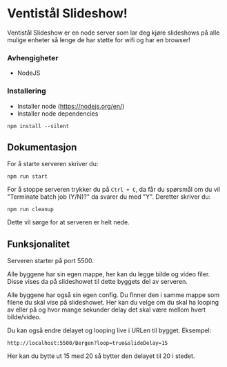 # Ventistål Slideshow!

Ventistål Slideshow er en node server som lar deg kjøre slideshows på alle mulige enheter så lenge de har støtte for wifi og har en browser!

### Avhengigheter

* NodeJS

### Installering

* Installer node (https://nodejs.org/en/)
* Installer node dependencies
```
npm install --silent
```

## Dokumentasjon

For å starte serveren skriver du:
```
npm run start
```

For å stoppe serveren trykker du på `Ctrl + C`, da får du spørsmål om du vil "Terminate batch job (Y/N)?" da svarer du med "Y". Deretter skriver du:
```
npm run cleanup
```
Dette vil sørge for at serveren er helt nede.


## Funksjonalitet

Serveren starter på port 5500.

Alle byggene har sin egen mappe, her kan du legge bilde og video filer. Disse vises da på slideshowet til dette byggets del av serveren.

Alle byggene har også sin egen config. Du finner den i samme mappe som filene du skal vise på slideshowet. Her kan du velge om du skal ha looping av eller på og hvor mange sekunder delay det skal være mellom hvert bilde/video.

Du kan også endre delayet og looping live i URLen til bygget.
Eksempel:
```
http://localhost:5500/Bergen?loop=true&slideDelay=15
```
Her kan du bytte ut 15 med 20 så bytter den delayet til 20 i stedet.
